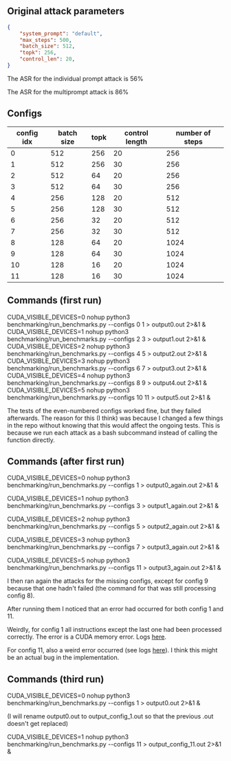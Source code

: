 
## Original attack parameters

```json
{
    "system_prompt": "default",
    "max_steps": 500,
    "batch_size": 512,
    "topk": 256,
    "control_len": 20,
}
```

The ASR for the individual prompt attack is 56%

The ASR for the multiprompt attack is 86%

## Configs

| config idx | batch size | topk | control length | number of steps |
|-|-|-|-|-|
| 0 | 512 | 256 | 20 | 256 |
| 1 | 512 | 256 | 30 | 256 |
| 2 | 512 | 64 | 20 | 256 |
| 3 | 512 | 64 | 30 | 256 |
| 4 | 256 | 128 | 20 | 512 |
| 5 | 256 | 128 | 30 | 512 |
| 6 | 256 | 32 | 20 | 512 |
| 7 | 256 | 32 | 30 | 512 |
| 8 | 128 | 64 | 20 | 1024 |
| 9 | 128 | 64 | 30 | 1024 |
| 10 | 128 | 16 | 20 | 1024 |
| 11 | 128 | 16 | 30 | 1024 |


## Commands (first run)

CUDA_VISIBLE_DEVICES=0 nohup python3 benchmarking/run_benchmarks.py --configs 0 1 > output0.out 2>&1 &
CUDA_VISIBLE_DEVICES=1 nohup python3 benchmarking/run_benchmarks.py --configs 2 3 > output1.out 2>&1 &
CUDA_VISIBLE_DEVICES=2 nohup python3 benchmarking/run_benchmarks.py --configs 4 5 > output2.out 2>&1 &
CUDA_VISIBLE_DEVICES=3 nohup python3 benchmarking/run_benchmarks.py --configs 6 7 > output3.out 2>&1 &
CUDA_VISIBLE_DEVICES=4 nohup python3 benchmarking/run_benchmarks.py --configs 8 9 > output4.out 2>&1 &
CUDA_VISIBLE_DEVICES=5 nohup python3 benchmarking/run_benchmarks.py --configs 10 11 > output5.out 2>&1 &

The tests of the even-numbered configs worked fine, but they failed afterwards. The reason for this (I think) was because I changed a few things in the repo without knowing that this would affect the ongoing tests. This is because we run each attack as a bash subcommand instead of calling the function directly.

## Commands (after first run)

CUDA_VISIBLE_DEVICES=0 nohup python3 benchmarking/run_benchmarks.py --configs 1 > output0_again.out 2>&1 &

CUDA_VISIBLE_DEVICES=1 nohup python3 benchmarking/run_benchmarks.py --configs 3 > output1_again.out 2>&1 &

CUDA_VISIBLE_DEVICES=2 nohup python3 benchmarking/run_benchmarks.py --configs 5 > output2_again.out 2>&1 &

CUDA_VISIBLE_DEVICES=3 nohup python3 benchmarking/run_benchmarks.py --configs 7 > output3_again.out 2>&1 &

CUDA_VISIBLE_DEVICES=5 nohup python3 benchmarking/run_benchmarks.py --configs 11 > output3_again.out 2>&1 &

I then ran again the attacks for the missing configs, except for config 9 because that one hadn't failed (the command for that was still processing config 8).

After running them I noticed that an error had occurred for both config 1 and 11.

Weirdly, for config 1 all instructions except the last one had been processed correctly. The error is a CUDA memory error. Logs [here](https://github.com/obalcells/jailbreak_steering/blob/master/output0_again.out).

For config 11, also a weird error occurred (see logs [here](https://github.com/obalcells/jailbreak_steering/blob/master/output5.out)). I think this might be an actual bug in the implementation.

## Commands (third run)

CUDA_VISIBLE_DEVICES=0 nohup python3 benchmarking/run_benchmarks.py --configs 1 > output0.out 2>&1 &

(I will rename output0.out to output_config_1.out so that the previous .out doesn't get replaced)

CUDA_VISIBLE_DEVICES=1 nohup python3 benchmarking/run_benchmarks.py --configs 11 > output_config_11.out 2>&1 &
